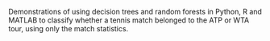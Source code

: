 Demonstrations of using decision trees and random forests in Python, R and MATLAB to classify whether a tennis match belonged to the ATP or WTA tour, using only the match statistics.